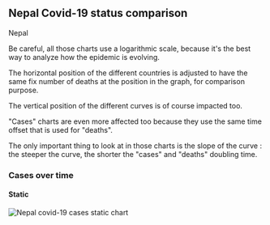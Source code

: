 ## Nepal Covid-19 status comparison 

Nepal



Be careful, all those charts use a logarithmic scale, because it's the best way to analyze how the epidemic is evolving.
 
The horizontal position of the different countries is adjusted to have the same fix number of deaths at the position in the graph, for comparison purpose.

The vertical position of the different curves is of course impacted too.

"Cases" charts are even more affected too because they use the same time offset that is used for "deaths".

The only important thing to look at in those charts is the slope of the curve : the steeper the curve, the shorter the "cases" and "deaths" doubling time.



 
### Cases over time
 
#### Static
![Nepal covid-19 cases static chart](https://raw.githubusercontent.com/madlag/coronavirus_study/master/notebooks/graphs/2020-03-20/countries/Nepal/2020-03-20_Nepal_deaths.png "Nepal covid-19 cases static chart")   

